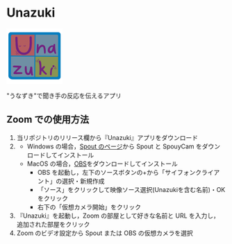 # Unazuki

<img center src="Assets/Images/image_1024.png" width="128" height="128">

"うなずき"で聞き手の反応を伝えるアプリ

## Zoom での使用方法

1. 当リポジトリのリリース欄から『Unazuki』アプリをダウンロード
2. - Windows の場合，[Spout のページ](https://leadedge.github.io/)から Spout と SpouyCam をダウンロードしてインストール
   - MacOS の場合，[OBS](https://obsproject.com/ja/download)をダウンロードしてインストール
     - OBS を起動し，左下のソースボタンの+から「サイフォンクライアント」の選択・新規作成
     - 「ソース」をクリックして映像ソース選択(Unazukiを含む名前)・OK をクリック
     - 右下の「仮想カメラ開始」をクリック
3. 『Unazuki』を起動し，Zoom の部屋として好きな名前と URL を入力し，追加された部屋をクリック
4. Zoom のビデオ設定から Spout または OBS の仮想カメラを選択
